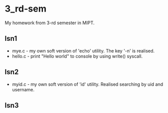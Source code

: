 # 3_rd-sem
My homework from 3-rd semester in MIPT.

## lsn1

* mye.c - my own soft version of 'echo' utility. The key '-n' is realised.
* hello.c - print "Hello world" to console by using write() syscall.

## lsn2

* myid.c - my own soft version of 'id' utility. Realised searching by uid and username.

## lsn3
